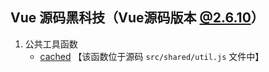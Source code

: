 ## Vue 源码黑科技（Vue源码版本 [@2.6.10](https://github.com/vuejs/vue/tree/v2.6.10)）

1. 公共工具函数
    - [cached](https://github.com/limoning/Miscellany/tree/master/VueSourceStudy/2019-06-18/index.js) 【该函数位于源码 `src/shared/util.js` 文件中】